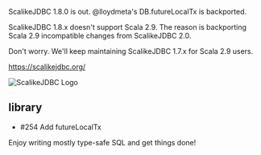 ScalikeJDBC 1.8.0 is out. @lloydmeta's DB.futureLocalTx is backported.

ScalikeJDBC 1.8.x doesn't support Scala 2.9. The reason is backporting Scala 2.9 incompatible changes from ScalikeJDBC 2.0.

Don't worry. We'll keep maintaining ScalikeJDBC 1.7.x for Scala 2.9 users.

https://scalikejdbc.org/

![ScalikeJDBC Logo](https://scalikejdbc.org/images/logo.png)

## library

- #254 Add futureLocalTx 

Enjoy writing mostly type-safe SQL and get things done!


